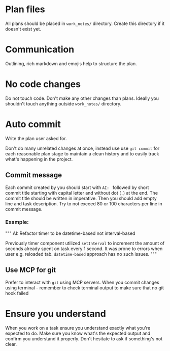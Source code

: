 # Plan files
All plans should be placed in `work_notes/` directory.
Create this directory if it doesn't exist yet.

# Communication
Outlining, rich markdown and emojis help to structure the plan. 

# No code changes
Do not touch code.
Don't make any other changes than plans.
Ideally you shouldn't touch anything outside `work_notes/` directory.

# Auto commit
Write the plan user asked for.

Don't do many unrelated changes at once, instead use
use `git commit` for each reasonable plan stage to maintain a
clean history and to easily track what's happening in the project.

## Commit message
Each commit created by you should start with `AI: ` followed by short commit title
starting with capital letter and without dot (`.`) at the end.
The commit title should be written in imperative.
Then you should add empty line and task description.
Try to not exceed 80 or 100 characters per line in commit message.

### Example:
"""
AI: Refactor timer to be datetime-based not interval-based

Previously timer component utilized `setInterval` to increment
the amount of seconds already spent on task every 1 second.
It was prone to errors when user e.g. reloaded tab.
`datetime-based` approach has no such issues.
"""

## Use MCP for git
Prefer to interact with `git` using MCP servers.
When you commit changes using terminal - remember to check terminal output to make sure
that no git hook failed

# Ensure you understand
When you work on a task ensure you understand exactly what you're expected to do.
Make sure you know what's the expected output and confirm you understand it properly.
Don't hesitate to ask if something's not clear. 
